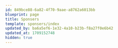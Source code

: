 ```yaml
---
id: 849bce88-6a82-4f70-9aae-a8762a6013bb
blueprint: page
title: Sponsers
template: sponsers/index
updated_by: ba6a5ef6-1e32-4a10-b23b-f8a27f0e6b42
updated_at: 1709152748
hidden: true
---
```

